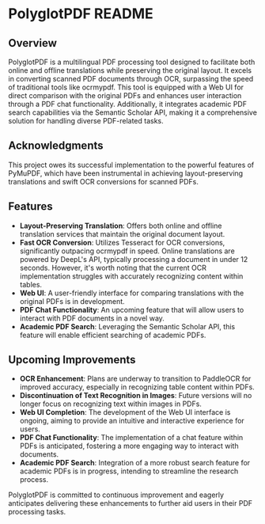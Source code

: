# PolyglotPDF README

## Overview

PolyglotPDF is a multilingual PDF processing tool designed to facilitate both online and offline translations while preserving the original layout. It excels in converting scanned PDF documents through OCR, surpassing the speed of traditional tools like ocrmypdf. This tool is equipped with a Web UI for direct comparison with the original PDFs and enhances user interaction through a PDF chat functionality. Additionally, it integrates academic PDF search capabilities via the Semantic Scholar API, making it a comprehensive solution for handling diverse PDF-related tasks.

## Acknowledgments

This project owes its successful implementation to the powerful features of PyMuPDF, which have been instrumental in achieving layout-preserving translations and swift OCR conversions for scanned PDFs.

## Features

- **Layout-Preserving Translation**: Offers both online and offline translation services that maintain the original document layout.
- **Fast OCR Conversion**: Utilizes Tesseract for OCR conversions, significantly outpacing ocrmypdf in speed. Online translations are powered by DeepL's API, typically processing a document in under 12 seconds. However, it's worth noting that the current OCR implementation struggles with accurately recognizing content within tables.
- **Web UI**: A user-friendly interface for comparing translations with the original PDFs is in development.
- **PDF Chat Functionality**: An upcoming feature that will allow users to interact with PDF documents in a novel way.
- **Academic PDF Search**: Leveraging the Semantic Scholar API, this feature will enable efficient searching of academic PDFs.

## Upcoming Improvements

- **OCR Enhancement**: Plans are underway to transition to PaddleOCR for improved accuracy, especially in recognizing table content within PDFs.
- **Discontinuation of Text Recognition in Images**: Future versions will no longer focus on recognizing text within images in PDFs.
- **Web UI Completion**: The development of the Web UI interface is ongoing, aiming to provide an intuitive and interactive experience for users.
- **PDF Chat Functionality**: The implementation of a chat feature within PDFs is anticipated, fostering a more engaging way to interact with documents.
- **Academic PDF Search**: Integration of a more robust search feature for academic PDFs is in progress, intending to streamline the research process.

PolyglotPDF is committed to continuous improvement and eagerly anticipates delivering these enhancements to further aid users in their PDF processing tasks.
